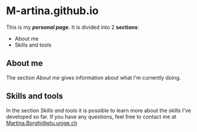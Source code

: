 # M-artina.github.io

This is my ***personal page***. It is divided into 2 **sections**: 
- About me
- Skills and tools 
## About me
The section *About me* gives information about what I'm currently doing. 
## Skills and tools
In the section *Skills and tools* it is possible to learn more about the skills I've developed so far.
If you have any questions, feel free to contact me at <Martina.Borghi@etu.unige.ch>
